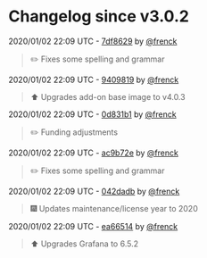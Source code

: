 # Changelog since v3.0.2

2020/01/02 22:09 UTC - [7df8629](https://github.com/hassio-addons/addon-grafana/commit/7df8629a820548c91d025c5986e9ce87416bec55) by [@frenck](https://github.com/frenck)
> :pencil2: Fixes some spelling and grammar 

2020/01/02 22:09 UTC - [9409819](https://github.com/hassio-addons/addon-grafana/commit/9409819c40ad98c4aff0ba7bd140743fa60cb5d2) by [@frenck](https://github.com/frenck)
> :arrow_up: Upgrades add-on base image to v4.0.3 

2020/01/02 22:09 UTC - [0d831b1](https://github.com/hassio-addons/addon-grafana/commit/0d831b128cad2acd6259635c4e2ed7c86b891ee4) by [@frenck](https://github.com/frenck)
> :pencil2: Funding adjustments 

2020/01/02 22:09 UTC - [ac9b72e](https://github.com/hassio-addons/addon-grafana/commit/ac9b72efad6192dd2bfd5a29644878fa017b195a) by [@frenck](https://github.com/frenck)
> :pencil2: Fixes some spelling and grammar 

2020/01/02 22:09 UTC - [042dadb](https://github.com/hassio-addons/addon-grafana/commit/042dadb841182dad702b446cf1d4501e2901b7a2) by [@frenck](https://github.com/frenck)
> :fireworks: Updates maintenance/license year to 2020 

2020/01/02 22:09 UTC - [ea66514](https://github.com/hassio-addons/addon-grafana/commit/ea66514c13581376520b52d278690bca80a2df23) by [@frenck](https://github.com/frenck)
> :arrow_up: Upgrades Grafana to 6.5.2 


